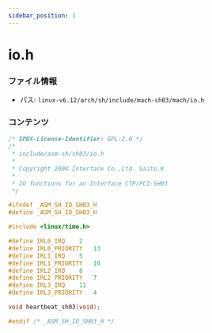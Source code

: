 ```yaml
---
sidebar_position: 1
---
```

# io.h

### ファイル情報

- パス: `linux-v6.12/arch/sh/include/mach-sh03/mach/io.h`

### コンテンツ

```h
/* SPDX-License-Identifier: GPL-2.0 */
/*
 * include/asm-sh/sh03/io.h
 *
 * Copyright 2004 Interface Co.,Ltd. Saito.K
 *
 * IO functions for an Interface CTP/PCI-SH03
 */

#ifndef _ASM_SH_IO_SH03_H
#define _ASM_SH_IO_SH03_H

#include <linux/time.h>

#define IRL0_IRQ	2
#define IRL0_PRIORITY	13
#define IRL1_IRQ	5
#define IRL1_PRIORITY	10
#define IRL2_IRQ	8
#define IRL2_PRIORITY	7
#define IRL3_IRQ	11
#define IRL3_PRIORITY	4

void heartbeat_sh03(void);

#endif /* _ASM_SH_IO_SH03_H */

```
